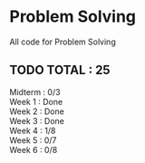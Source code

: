 # Problem Solving
All code for Problem Solving
  
## TODO TOTAL : 25

Midterm : 0/3  
Week 1 : Done  
Week 2 : Done  
Week 3 : Done  
Week 4 : 1/8  
Week 5 : 0/7  
Week 6 : 0/8  
